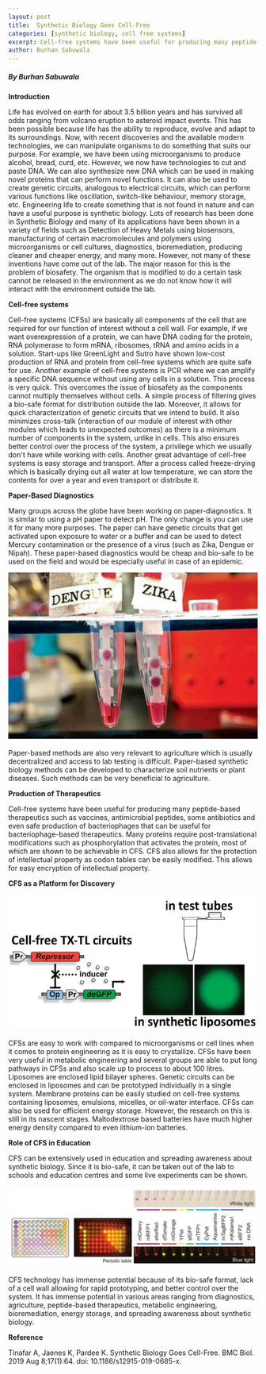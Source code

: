 ```yaml
---
layout: post
title:  Synthetic Biology Goes Cell-Free 
categories: [synthetic biology, cell free systems]
excerpt: Cell-free systems have been useful for producing many peptide-based therapeutics such as vaccines, antimicrobial peptides, some antibiotics and even safe production of bacteriophages that can be useful for bacteriophage-based therapeutics.
author: Burhan Sabuwala
---
```

##### By Burhan Sabuwala 

<b> Introduction </b>

Life has evolved on earth for about 3.5 billion years and has survived all odds ranging from volcano eruption to asteroid impact events. This has been possible because life has the ability to reproduce, evolve and adapt to its surroundings. Now, with recent discoveries and the available modern technologies, we can manipulate organisms to do something that suits our purpose. For example, we have been using microorganisms to produce alcohol, bread, curd, etc. However, we now have technologies to cut and paste DNA. We can also synthesize new DNA which can be used in making novel proteins that can perform novel functions. It can also be used to create genetic circuits, analogous to electrical circuits, which can perform various functions like oscillation, switch-like behaviour, memory storage, etc. Engineering life to create something that is not found in nature and can have a useful purpose is synthetic biology.
Lots of research has been done in Synthetic Biology and many of its applications have been shown in a variety of fields such as Detection of Heavy Metals using biosensors, manufacturing of certain macromolecules and polymers using microorganisms or cell cultures, diagnostics, bioremediation, producing cleaner and cheaper energy, and many more. However, not many of these inventions have come out of the lab. The major reason for this is the problem of biosafety. The organism that is modified to do a certain task cannot be released in the environment as we do not know how it will interact with the environment outside the lab.

<b> Cell-free systems </b> 

Cell-free systems (CFSs) are basically all components of the cell that are required for our function of interest without a cell wall. For example, if we want overexpression of a protein, we can have DNA coding for the protein, RNA polymerase to form mRNA, ribosomes, tRNA and amino acids in a solution. Start-ups like GreenLight and Sutro have shown low-cost production of RNA and protein from cell-free systems which are quite safe for use. Another example of cell-free systems is PCR where we can amplify a specific DNA sequence without using any cells in a solution. This process is very quick.
This overcomes the issue of biosafety as the components cannot multiply themselves without cells. A simple process of filtering gives a bio-safe format for distribution outside the lab. Moreover, it allows for quick characterization of genetic circuits that we intend to build. It also minimizes cross-talk (interaction of our module of interest with other modules which leads to unexpected outcomes) as there is a minimum number of components in the system, unlike in cells. This also ensures better control over the process of the system, a privilege which we usually don't have while working with cells.
Another great advantage of cell-free systems is easy storage and transport. After a process called freeze-drying which is basically drying out all water at low temperature, we can store the contents for over a year and even transport or distribute it.

<b> Paper-Based Diagnostics </b>

Many groups across the globe have been working on paper-diagnostics. It is similar to using a pH paper to detect pH. The only change is you can use it for many more purposes. The paper can have genetic circuits that get activated upon exposure to water or a buffer and can be used to detect Mercury contamination or the presence of a virus (such as Zika, Dengue or Nipah). These paper-based diagnostics would be cheap and bio-safe to be used on the field and would be especially useful in case of an epidemic.

![](../images/SyntheticBiologyGoesCellFree/Fig1.png)

Paper-based methods are also very relevant to agriculture which is usually decentralized and access to lab testing is difficult. Paper-based synthetic biology methods can be developed to characterize soil nutrients or plant diseases. Such methods can be very beneficial to agriculture.

<b> Production of Therapeutics </b>

Cell-free systems have been useful for producing many peptide-based therapeutics such as vaccines, antimicrobial peptides, some antibiotics and even safe production of bacteriophages that can be useful for bacteriophage-based therapeutics. Many proteins require post-translational modifications such as phosphorylation that activates the protein, most of which are shown to be achievable in CFS.
CFS also allows for the protection of intellectual property as codon tables can be easily modified. This allows for easy encryption of intellectual property.

<b> CFS as a Platform for Discovery </b> 

![](../images/SyntheticBiologyGoesCellFree/Fig2.png)

CFSs are easy to work with compared to microorganisms or cell lines when it comes to protein engineering as it is easy to crystallize. CFSs have been very useful in metabolic engineering and several groups are able to put long pathways in CFSs and also scale up to process to about 100 litres. Liposomes are enclosed lipid bilayer spheres. Genetic circuits can be enclosed in liposomes and can be prototyped individually in a single system. Membrane proteins can be easily studied on cell-free systems containing liposomes, emulsions, micelles, or oil-water interface.
CFSs can also be used for efficient energy storage. However, the research on this is still in its nascent stages. Maltodextrose based batteries have much higher energy density compared to even lithium-ion batteries.

<b> Role of CFS in Education </b>

CFS can be extensively used in education and spreading awareness about synthetic biology. Since it is bio-safe, it can be taken out of the lab to schools and education centres and some live experiments can be shown.

![](../images/SyntheticBiologyGoesCellFree/Fig3.png)

CFS technology has immense potential because of its bio-safe format, lack of a cell wall allowing for rapid prototyping, and better control over the system. It has immense potential in various areas ranging from diagnostics, agriculture, peptide-based therapeutics, metabolic engineering, bioremediation, energy storage, and spreading awareness about synthetic biology.

<b> Reference </b>

Tinafar A, Jaenes K, Pardee K. Synthetic Biology Goes Cell-Free. BMC Biol. 2019 Aug 8;17(1):64. doi: 10.1186/s12915-019-0685-x.
